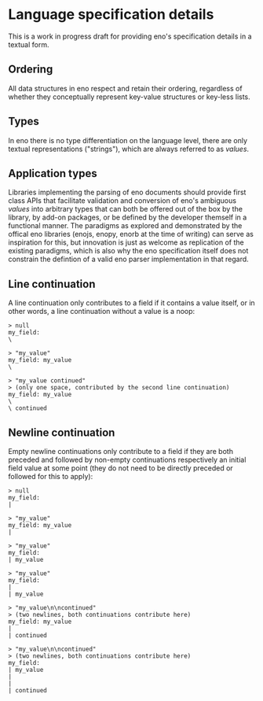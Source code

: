 # Language specification details

This is a work in progress draft for providing eno's specification details in a
textual form.

## Ordering

All data structures in eno respect and retain their ordering, regardless of
whether they conceptually represent key-value structures or key-less lists.

## Types

In eno there is no type differentiation on the language level, there are only
textual representations ("strings"), which are always referred to as *values*.

## Application types

Libraries implementing the parsing of eno documents should provide first class
APIs that facilitate validation and conversion of eno's ambiguous *values* into
arbitrary types that can both be offered out of the box by the library, by
add-on packages, or be defined by the developer themself in a functional manner. The
paradigms as explored and demonstrated by the offical eno libraries (enojs,
enopy, enorb at the time of writing) can serve as inspiration for this, but
innovation is just as welcome as replication of the existing paradigms, which is
also why the eno specification itself does not constrain the defintion of a
valid eno parser implementation in that regard.

## Line continuation

A line continuation only contributes to a field if it contains a value itself,
or in other words, a line continuation without a value is a noop:

```eno
> null
my_field:
\

> "my_value"
my_field: my_value
\

> "my_value continued"
> (only one space, contributed by the second line continuation)
my_field: my_value
\
\ continued
```

## Newline continuation

Empty newline continuations only contribute to a field if they are both  preceded and
followed by non-empty continuations respectively an initial field value at some point (they do not need to be directly preceded or followed for this to apply):

```eno
> null
my_field:
|

> "my_value"
my_field: my_value
|

> "my_value"
my_field:
| my_value

> "my_value"
my_field:
|
| my_value

> "my_value\n\ncontinued"
> (two newlines, both continuations contribute here)
my_field: my_value
|
| continued

> "my_value\n\ncontinued"
> (two newlines, both continuations contribute here)
my_field:
| my_value
|
|
| continued
```
